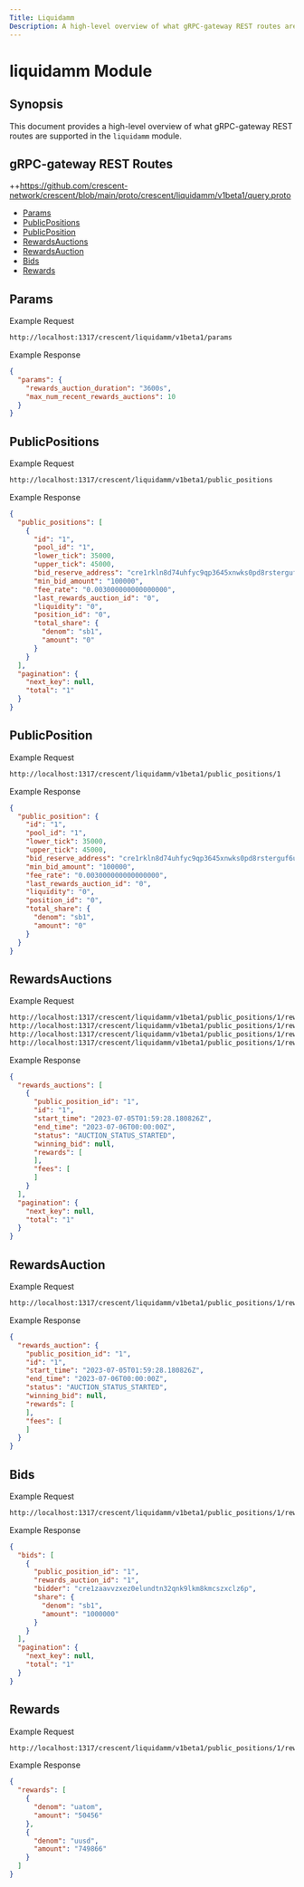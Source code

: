 ```yaml
---
Title: Liquidamm
Description: A high-level overview of what gRPC-gateway REST routes are supported in the liquidamm module.
---
```


# liquidamm Module

## Synopsis

This document provides a high-level overview of what gRPC-gateway REST routes are supported in the `liquidamm` module.

## gRPC-gateway REST Routes

<!-- markdown-link-check-disable -->

++https://github.com/crescent-network/crescent/blob/main/proto/crescent/liquidamm/v1beta1/query.proto

- [Params](#Params)
- [PublicPositions](#PublicPositions)
- [PublicPosition](#PublicPosition)
- [RewardsAuctions](#Rewardsauctions)
- [RewardsAuction](#Rewardsauction)
- [Bids](#Bids)
- [Rewards](#Rewards)

## Params

Example Request

<!-- markdown-link-check-disable -->

```bash
http://localhost:1317/crescent/liquidamm/v1beta1/params
```

Example Response

```json
{
  "params": {
    "rewards_auction_duration": "3600s",
    "max_num_recent_rewards_auctions": 10
  }
}
```

## PublicPositions

Example Request

<!-- markdown-link-check-disable -->

```bash
http://localhost:1317/crescent/liquidamm/v1beta1/public_positions
```

Example Response

```json
{
  "public_positions": [
    {
      "id": "1",
      "pool_id": "1",
      "lower_tick": 35000,
      "upper_tick": 45000,
      "bid_reserve_address": "cre1rkln8d74uhfyc9qp3645xnwks0pd8rsterguf6uugd2g60m37dmqwcapvh",
      "min_bid_amount": "100000",
      "fee_rate": "0.003000000000000000",
      "last_rewards_auction_id": "0",
      "liquidity": "0",
      "position_id": "0",
      "total_share": {
        "denom": "sb1",
        "amount": "0"
      }
    }
  ],
  "pagination": {
    "next_key": null,
    "total": "1"
  }
}
```

## PublicPosition

Example Request

<!-- markdown-link-check-disable -->

```bash
http://localhost:1317/crescent/liquidamm/v1beta1/public_positions/1
```

Example Response

```json
{
  "public_position": {
    "id": "1",
    "pool_id": "1",
    "lower_tick": 35000,
    "upper_tick": 45000,
    "bid_reserve_address": "cre1rkln8d74uhfyc9qp3645xnwks0pd8rsterguf6uugd2g60m37dmqwcapvh",
    "min_bid_amount": "100000",
    "fee_rate": "0.003000000000000000",
    "last_rewards_auction_id": "0",
    "liquidity": "0",
    "position_id": "0",
    "total_share": {
      "denom": "sb1",
      "amount": "0"
    }
  }
}
```

## RewardsAuctions

Example Request

<!-- markdown-link-check-disable -->

```bash
http://localhost:1317/crescent/liquidamm/v1beta1/public_positions/1/rewards_auctions
http://localhost:1317/crescent/liquidamm/v1beta1/public_positions/1/rewards_auctions?status=AUCTION_STATUS_STARTED
http://localhost:1317/crescent/liquidamm/v1beta1/public_positions/1/rewards_auctions?status=AUCTION_STATUS_FINISHED
http://localhost:1317/crescent/liquidamm/v1beta1/public_positions/1/rewards_auctions?status=AUCTION_STATUS_SKIPPED
```

Example Response

```json
{
  "rewards_auctions": [
    {
      "public_position_id": "1",
      "id": "1",
      "start_time": "2023-07-05T01:59:28.180826Z",
      "end_time": "2023-07-06T00:00:00Z",
      "status": "AUCTION_STATUS_STARTED",
      "winning_bid": null,
      "rewards": [
      ],
      "fees": [
      ]
    }
  ],
  "pagination": {
    "next_key": null,
    "total": "1"
  }
}
```

## RewardsAuction

Example Request

<!-- markdown-link-check-disable -->

```bash
http://localhost:1317/crescent/liquidamm/v1beta1/public_positions/1/rewards_auctions/1
```

Example Response

```json
{
  "rewards_auction": {
    "public_position_id": "1",
    "id": "1",
    "start_time": "2023-07-05T01:59:28.180826Z",
    "end_time": "2023-07-06T00:00:00Z",
    "status": "AUCTION_STATUS_STARTED",
    "winning_bid": null,
    "rewards": [
    ],
    "fees": [
    ]
  }
}
```

## Bids

Example Request

<!-- markdown-link-check-disable -->

```bash
http://localhost:1317/crescent/liquidamm/v1beta1/public_positions/1/rewards_auctions/1/bids
```

Example Response

```json
{
  "bids": [
    {
      "public_position_id": "1",
      "rewards_auction_id": "1",
      "bidder": "cre1zaavvzxez0elundtn32qnk9lkm8kmcszxclz6p",
      "share": {
        "denom": "sb1",
        "amount": "1000000"
      }
    }
  ],
  "pagination": {
    "next_key": null,
    "total": "1"
  }
}
```

## Rewards

Example Request

<!-- markdown-link-check-disable -->

```bash
http://localhost:1317/crescent/liquidamm/v1beta1/public_positions/1/rewards
```

Example Response

```json
{
  "rewards": [
    {
      "denom": "uatom",
      "amount": "50456"
    },
    {
      "denom": "uusd",
      "amount": "749866"
    }
  ]
}
```
